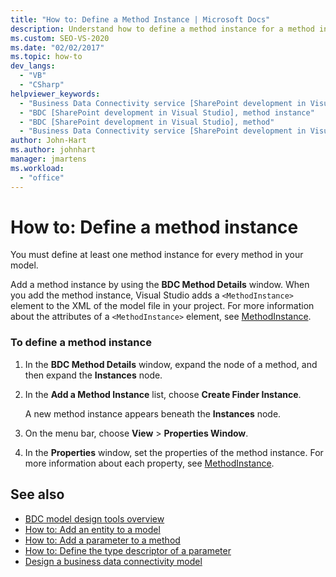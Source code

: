 ```yaml
---
title: "How to: Define a Method Instance | Microsoft Docs"
description: Understand how to define a method instance for a method in your business data connectivity (BDC) model.
ms.custom: SEO-VS-2020
ms.date: "02/02/2017"
ms.topic: how-to
dev_langs:
  - "VB"
  - "CSharp"
helpviewer_keywords:
  - "Business Data Connectivity service [SharePoint development in Visual Studio], method instance"
  - "BDC [SharePoint development in Visual Studio], method instance"
  - "BDC [SharePoint development in Visual Studio], method"
  - "Business Data Connectivity service [SharePoint development in Visual Studio], method"
author: John-Hart
ms.author: johnhart
manager: jmartens
ms.workload:
  - "office"
---
```

# How to: Define a method instance
  You must define at least one method instance for every method in your model.

 Add a method instance by using the **BDC Method Details** window. When you add the method instance, Visual Studio adds a `<MethodInstance>` element to the XML of the model file in your project. For more information about the attributes of a `<MethodInstance>` element, see [MethodInstance](/previous-versions/office/developer/sharepoint-2010/ee556838(v=office.14)).

### To define a method instance

1. In the **BDC Method Details** window, expand the node of a method, and then expand the **Instances** node.

2. In the **Add a Method Instance** list, choose **Create Finder Instance**.

     A new method instance appears beneath the **Instances** node.

3. On the menu bar, choose **View** > **Properties Window**.

4. In the **Properties** window, set the properties of the method instance. For more information about each property, see [MethodInstance](/previous-versions/office/developer/sharepoint-2010/ee556838(v=office.14)).

## See also
- [BDC model design tools overview](../sharepoint/bdc-model-design-tools-overview.md)
- [How to: Add an entity to a model](../sharepoint/how-to-add-an-entity-to-a-model.md)
- [How to: Add a parameter to a method](../sharepoint/how-to-add-a-parameter-to-a-method.md)
- [How to: Define the type descriptor of a parameter](../sharepoint/how-to-define-the-type-descriptor-of-a-parameter.md)
- [Design a business data connectivity model](../sharepoint/designing-a-business-data-connectivity-model.md)
